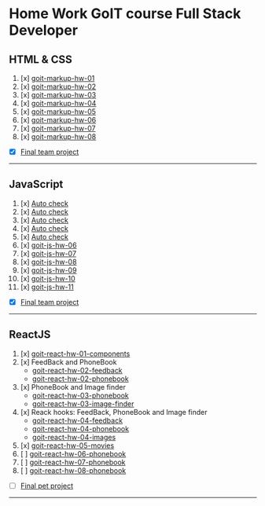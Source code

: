 # Home Work GoIT course Full Stack Developer   

## HTML & CSS

01. [x] [goit-markup-hw-01](https://github.com/savchyndd/goit-markup-hw-01)
02. [x] [goit-markup-hw-02](https://github.com/savchyndd/goit-markup-hw-02)
03. [x] [goit-markup-hw-03](https://github.com/savchyndd/goit-markup-hw-03)
04. [x] [goit-markup-hw-04](https://github.com/savchyndd/goit-markup-hw-04)
05. [x] [goit-markup-hw-05](https://github.com/savchyndd/goit-markup-hw-05)
06. [x] [goit-markup-hw-06](https://github.com/savchyndd/goit-markup-hw-06)
07. [x] [goit-markup-hw-07](https://github.com/savchyndd/goit-markup-hw-07)
08. [x] [goit-markup-hw-08](https://github.com/savchyndd/goit-markup-hw-08)
- [x] [Final team project](https://github.com/savchyndd/team-project-ic)
---


## JavaScript

01. [x] [Auto check]()
02. [x] [Auto check]()
03. [x] [Auto check]()
04. [x] [Auto check]()
05. [x] [Auto check]()
06. [x] [goit-js-hw-06](https://github.com/savchyndd/goit-js-hw-06)
07. [x] [goit-js-hw-07](https://github.com/savchyndd/goit-js-hw-07)
08. [x] [goit-js-hw-08](https://github.com/savchyndd/goit-js-hw-08)
09. [x] [goit-js-hw-09](https://github.com/savchyndd/goit-js-hw-09)
10. [x] [goit-js-hw-10](https://github.com/savchyndd/goit-js-hw-10)
11. [x] [goit-js-hw-11](https://github.com/savchyndd/goit-js-hw-11)
- [x] [Final team project](https://github.com/dariahalai/filmoteka-project)
---


## ReactJS

01. [x] [goit-react-hw-01-components](https://github.com/savchyndd/goit-react-hw-01-components)
02. [x] FeedBack and PhoneBook
    - [goit-react-hw-02-feedback](https://github.com/savchyndd/goit-react-hw-02-feedback)
    - [goit-react-hw-02-phonebook](https://github.com/savchyndd/goit-react-hw-02-phonebook)
03. [x] PhoneBook and Image finder
    - [goit-react-hw-03-phonebook](https://github.com/savchyndd/goit-react-hw-03-phonebook)
    - [goit-react-hw-03-image-finder](https://github.com/savchyndd/goit-react-hw-03-image-finder)
04. [x] Reack hooks: FeedBack, PhoneBook and Image finder
    - [goit-react-hw-04-feedback](https://github.com/savchyndd/goit-react-hw-04-feedback)
    - [goit-react-hw-04-phonebook](https://github.com/savchyndd/goit-react-hw-04-phonebook)
    - [goit-react-hw-04-images](https://github.com/savchyndd/goit-react-hw-04-images)
05. [x] [goit-react-hw-05-movies](https://github.com/savchyndd/goit-react-hw-05-movies)
06. [ ] [goit-react-hw-06-phonebook](https://github.com/savchyndd/goit-react-hw-06-phonebook)
07. [ ] [goit-react-hw-07-phonebook](https://github.com/savchyndd/goit-react-hw-07-phonebook)
08. [ ] [goit-react-hw-08-phonebook](https://github.com/savchyndd/goit-react-hw-08-phonebook)
- [ ] [Final pet project]()
---
